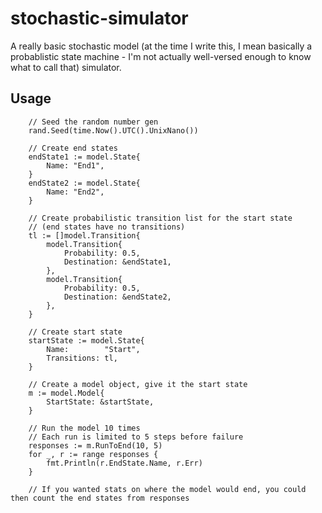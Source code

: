 # stochastic-simulator

A really basic stochastic model (at the time I write this, I mean basically a probablistic state machine - I'm not actually well-versed enough to know what to call that) simulator.

## Usage
```
    // Seed the random number gen
	rand.Seed(time.Now().UTC().UnixNano())

    // Create end states
	endState1 := model.State{
		Name: "End1",
	}
	endState2 := model.State{
		Name: "End2",
	}

    // Create probabilistic transition list for the start state
    // (end states have no transitions)
	tl := []model.Transition{
		model.Transition{
			Probability: 0.5,
			Destination: &endState1,
		},
		model.Transition{
			Probability: 0.5,
			Destination: &endState2,
		},
	}

    // Create start state
	startState := model.State{
		Name:        "Start",
		Transitions: tl,
	}

    // Create a model object, give it the start state
	m := model.Model{
		StartState: &startState,
	}

    // Run the model 10 times
    // Each run is limited to 5 steps before failure
	responses := m.RunToEnd(10, 5)
	for _, r := range responses {
		fmt.Println(r.EndState.Name, r.Err)
	}

    // If you wanted stats on where the model would end, you could then count the end states from responses
```
